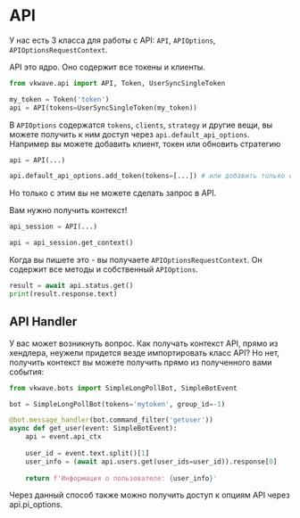 # API

У нас есть 3 класса для работы с API: `API`, `APIOptions`, `APIOptionsRequestContext`.


API это ядро. Оно содержит все токены и клиенты.

```python
from vkwave.api import API, Token, UserSyncSingleToken

my_token = Token('token')
api = API(tokens=UserSyncSingleToken(my_token))
```

В `APIOptions` содержатся `tokens`, `clients`, `strategy` и другие вещи, вы можете получить к ним доступ через `api.default_api_options`. Например вы можете добавить клиент, токен или обновить стратегию

```python
api = API(...)

api.default_api_options.add_token(tokens=[...]) # или добавить только один токен
```

Но только с этим вы не можете сделать запрос в API.

Вам нужно получить контекст!

```python
api_session = API(...)

api = api_session.get_context()
```

Когда вы пишете это - вы получаете `APIOptionsRequestContext`. Он содержит все методы и собственный `APIOptions`.


```python
result = await api.status.get()
print(result.response.text)
```


## API Handler

У вас может возникнуть вопрос. Как получать контекст API, прямо из хендлера, неужели придется везде импортировать класс API? Но нет, получить контекст вы можете получить прямо из полученного вами события:
```python
from vkwave.bots import SimpleLongPollBot, SimpleBotEvent

bot = SimpleLongPollBot(tokens='mytoken', group_id=-1)

@bot.message_handler(bot.command_filter('getuser'))
async def get_user(event: SimpleBotEvent):
    api = event.api_ctx
    
    user_id = event.text.split()[1]
    user_info = (await api.users.get(user_ids=user_id)).response[0]
    
    return f'Информация о пользователе: {user_info}'

```

Через данный способ также можно получить доступ к опциям API через api.pi_options.
